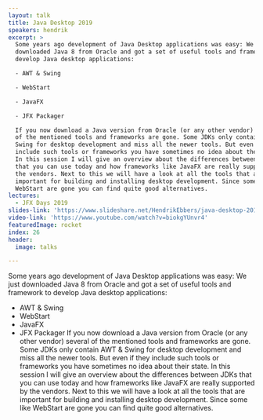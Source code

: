 ```yaml
---
layout: talk
title: Java Desktop 2019
speakers: hendrik
excerpt: >
  Some years ago development of Java Desktop applications was easy: We just
  downloaded Java 8 from Oracle and got a set of useful tools and framework to
  develop Java desktop applications:

  - AWT & Swing

  - WebStart

  - JavaFX

  - JFX Packager

  If you now download a Java version from Oracle (or any other vendor) several
  of the mentioned tools and frameworks are gone. Some JDKs only contain AWT &
  Swing for desktop development and miss all the newer tools. But even if they
  include such tools or frameworks you have sometimes no idea about their state.
  In this session I will give an overview about the differences between JDKs
  that you can use today and how frameworks like JavaFX are really supported by
  the vendors. Next to this we will have a look at all the tools that are
  important for building and installing desktop development. Since some like
  WebStart are gone you can find quite good alternatives.
lectures:
  - JFX Days 2019
slides-link: 'https://www.slideshare.net/HendrikEbbers/java-desktop-2019'
video-link: 'https://www.youtube.com/watch?v=biokgYUnvr4'
featuredImage: rocket
index: 26
header:
  image: talks

---
```


Some years ago development of Java Desktop applications was easy: We just downloaded Java 8 from Oracle and got a set of useful tools and framework to develop Java desktop applications:
- AWT & Swing
- WebStart
- JavaFX
- JFX Packager
If you now download a Java version from Oracle (or any other vendor) several of the mentioned tools and frameworks are gone. Some JDKs only contain AWT & Swing for desktop development and miss all the newer tools. But even if they include such tools or frameworks you have sometimes no idea about their state. In this session I will give an overview about the differences between JDKs that you can use today and how frameworks like JavaFX are really supported by the vendors. Next to this we will have a look at all the tools that are important for building and installing desktop development. Since some like WebStart are gone you can find quite good alternatives.
